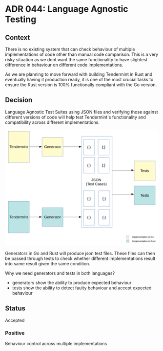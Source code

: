# ADR 044: Language Agnostic Testing

## Context

There is no existing system that can check behaviour of multiple implementations of code other than manual code comparison. This is a very risky situation as we dont want the same functionality to have slightest difference in behaviour on different code implementations.

As we are planning to move forward with building Tendermint in Rust and eventually having it production ready, it is one of the most crucial tasks to ensure the Rust version is 100% functionally compliant with the Go version.
 
## Decision

Language Agnostic Test Suites using JSON files and verifying those against different versions of code will help test Tendermint's functionality and compatibility across different implementations.

![Test flow diagram](img/language-agnostic-testing.png)

Generators in Go and Rust will produce json test files. These files can then be passed through tests to check whether different implementations result into same result given the same condition.

Why we need generators and tests in both languages?
- generators show the ability to produce expected behaviour
- tests show the ability to detect faulty behaviour and accept expected behaviour

## Status

Accepted

### Positive

Behaviour control across multiple implementations

